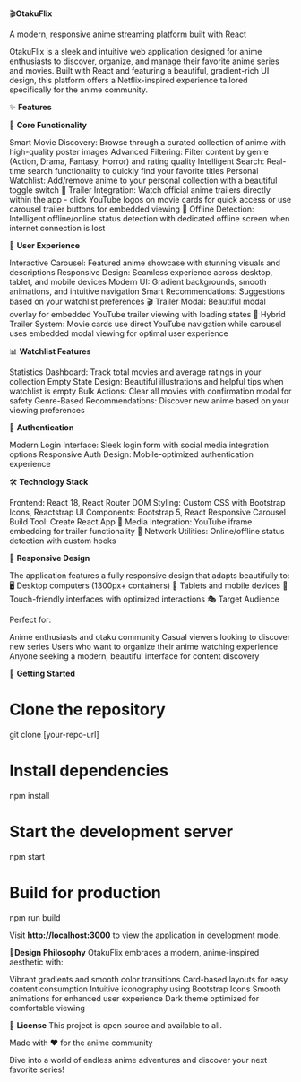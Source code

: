 🎬**OtakuFlix**

A modern, responsive anime streaming platform built with React

OtakuFlix is a sleek and intuitive web application designed for anime enthusiasts to discover, organize, and manage their favorite anime series and movies. Built with React and featuring a beautiful, gradient-rich UI design, this platform offers a Netflix-inspired experience tailored specifically for the anime community.

✨ **Features**

🎯 **Core Functionality**

Smart Movie Discovery: Browse through a curated collection of anime with high-quality poster images
Advanced Filtering: Filter content by genre (Action, Drama, Fantasy, Horror) and rating quality
Intelligent Search: Real-time search functionality to quickly find your favorite titles
Personal Watchlist: Add/remove anime to your personal collection with a beautiful toggle switch
🎥 Trailer Integration: Watch official anime trailers directly within the app - click YouTube logos on movie cards for quick access or use carousel trailer buttons for embedded viewing
📡 Offline Detection: Intelligent offline/online status detection with dedicated offline screen when internet connection is lost

🎨 **User Experience**

Interactive Carousel: Featured anime showcase with stunning visuals and descriptions
Responsive Design: Seamless experience across desktop, tablet, and mobile devices
Modern UI: Gradient backgrounds, smooth animations, and intuitive navigation
Smart Recommendations: Suggestions based on your watchlist preferences
🎬 Trailer Modal: Beautiful modal overlay for embedded YouTube trailer viewing with loading states
🔄 Hybrid Trailer System: Movie cards use direct YouTube navigation while carousel uses embedded modal viewing for optimal user experience

📊 **Watchlist Features**

Statistics Dashboard: Track total movies and average ratings in your collection
Empty State Design: Beautiful illustrations and helpful tips when watchlist is empty
Bulk Actions: Clear all movies with confirmation modal for safety
Genre-Based Recommendations: Discover new anime based on your viewing preferences

🔐 **Authentication**

Modern Login Interface: Sleek login form with social media integration options
Responsive Auth Design: Mobile-optimized authentication experience

🛠️ **Technology Stack**

Frontend: React 18, React Router DOM
Styling: Custom CSS with Bootstrap Icons, Reactstrap
UI Components: Bootstrap 5, React Responsive Carousel
Build Tool: Create React App
🎥 Media Integration: YouTube iframe embedding for trailer functionality
📡 Network Utilities: Online/offline status detection with custom hooks

📱 **Responsive Design**

The application features a fully responsive design that adapts beautifully to:
🖥️ Desktop computers (1300px+ containers)
📱 Tablets and mobile devices
🎯 Touch-friendly interfaces with optimized interactions
🎭 Target Audience

Perfect for:

Anime enthusiasts and otaku community
Casual viewers looking to discover new series
Users who want to organize their anime watching experience
Anyone seeking a modern, beautiful interface for content discovery

🚀 **Getting Started**
# Clone the repository
git clone [your-repo-url]

# Install dependencies
npm install

# Start the development server
npm start

# Build for production
npm run build

Visit **http://localhost:3000** to view the application in development mode.


🎨**Design Philosophy**
OtakuFlix embraces a modern, anime-inspired aesthetic with:

Vibrant gradients and smooth color transitions
Card-based layouts for easy content consumption
Intuitive iconography using Bootstrap Icons
Smooth animations for enhanced user experience
Dark theme optimized for comfortable viewing

📝 **License**
This project is open source and available to all.

Made with ❤️ for the anime community

Dive into a world of endless anime adventures and discover your next favorite series!
